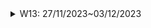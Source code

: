 <details>
  <summary>W13: 27/11/2023~03/12/2023 </summary>
<br>
<details>
<summary>Ong Thế Tùng</summary>
<br>

- Assigned tasks:
  - Đánh giá coupling cho Views

- Implementation details:
  - Pull Request(s): https://github.com/hvan128/TKXDPM.KHMT.20231-24/tree/feature/tung
  - Specific implementation details:
    - Hầu hết các hàm đều là "Data Coupling"
    - Hàm removeCartMedia thuộc class MediaHandler thuộc 'Stamp coupling'
      - Giải thích: vì remove Card media chỉ cần trường 'id'

</details>

<details>
<summary>Vũ Anh Tuấn</summary>
<br>

- Assigned tasks:

  - Đánh giá các mức độ Coupling cho từng class trong package `entity`
  - Tối ưu code theo coupling (nếu cần thiết)
  - Clean code

- Implementation details:
  - Pull Request(s): https://github.com/hvan128/TKXDPM.KHMT.20231-24/pull/2
  - Specific implementation details:
    - Đánh giá các mức độ Coupling cho các class trong package `entity`
      - Các đánh giá xem mức độ Coupling nào sẽ được viết bên trên các hàm trong từng file implement
      - Hầu hết các hàm đều là "Data Coupling"
      - hàm `removeCartMedia` (class `Car`) và `removeOrderMedia` (class `Order`) thuộc 'Stamp Coupling':
        - Giải thích: Khi remove một đối tượng ta chỉ cần biết `id` của đối tượng đó, tuy nhiên "Stamp Coupling" trong trường hợp này được cho phép để mục đích clean code
      - các method `getMediaById`, `getAllMedia` (class `Book`, class `CD`, class `DVD`) thuộc "Content Coupling":
        - Giải thích: Đưa một phương thức trả lại giá trị `Media` trong một class không phải `Media`
        - Sửa: sửa lại phương thưc `getAllMedia` --> `getAll` + `Class`, return list of `Media` --> list of Class tương ứng

</details>
   <details>
<summary>Ngô Hải Văn</summary>
<br>

- Assigned tasks:
  - Đánh giá các mức độ Coupling cho từng class trong package subsystem và utils
  - Tối ưu code theo coupling (nếu cần thiết)
  - Clean code


- Implementation details:
  - Pull Request(s): https://github.com/hvan128/TKXDPM.KHMT.20231-24/pull/9
  - Specific implementation details:
    - Add comment coupling range in subsystem and utils

</details>
  
  <details>
<summary>Tô Duy Tường</summary>
<br>

- Assigned tasks:
  - Đánh giá các mức độ Coupling cho từng class
  - Tối ưu code theo coupling (nếu cần thiết)
  - Clean code


- Implementation details:
  - Pull Request(s): https://github.com/hvan128/TKXDPM.KHMT.20231-24/pull/3
  - Specific implementation details:
    - Add comment coupling range

</details>


</details>
